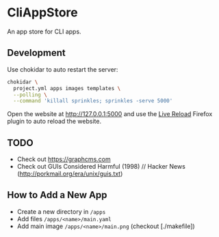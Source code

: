 # CliAppStore

An app store for CLI apps.


## Development

Use chokidar to auto restart the server:

```sh
chokidar \
  project.yml apps images templates \
  --polling \
  --command 'killall sprinkles; sprinkles -serve 5000'
```

Open the website at http://127.0.0.1:5000
and use the [Live Reload] Firefox plugin to auto reload the website.

[Live Reload]: https://github.com/blaise-io/live-reload


## TODO

- Check out https://graphcms.com
- Check out GUIs Considered Harmful (1998) // Hacker News
  (http://porkmail.org/era/unix/guis.txt)


## How to Add a New App

- Create a new directory in `/apps`
- Add files `/apps/<name>/main.yaml`
- Add main image `/apps/<name>/main.png` (checkout [./makefile])
